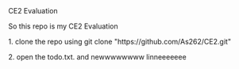 <html>
<head> CE2 Evaluation
</head>
<body>
<div><p>So this repo is my CE2 Evaluation </p>
</div>
<div><p> 1. clone the repo using git clone "https://github.com/As262/CE2.git"</p>
    <p>2. open the todo.txt. and newwwwwwww linneeeeeee</p>
</div>
</body>
</html>
